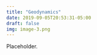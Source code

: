 ```yaml
---
title: "Geodynamics"
date: 2019-09-05T20:53:31-05:00
draft: false
img: image-3.png
---
```


Placeholder.
